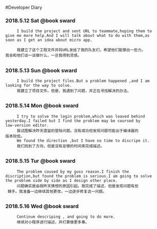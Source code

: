 #Developer Diary
### 2018.5.12   Sat  @book sward
```
     I build the project and sent URL to teammate,hoping them to 
give me more help.And I will talk about what to do with them,as 
soon as I get an idea about micro app.

     我建立了这个工程文件并将URL发给了我的队友们，希望他们能够出一些力。
我会和他们谈一谈做什么，一旦我得到灵感。
```
##
### 2018.5.13   Sun  @book sward
```
     I build the project files.But a problem happened ,and I am 
looking for the way to solve.
     我建立了项目文件。但是，我遇到了问题，并正在寻找解决的办法。
```
##
### 2018.5.14   Mon  @book sward
```
     I try to solve the login problem,which was leaved behind 
yesterday.I failed but I find the problem may be coursed by 
low-version editor. 
     我试图解决昨天遗留的登陆问题。没有成功但发现问题可能出于编译器的
版本较低。
     We found the direction ,but I have no time to discripe it.
     我们找到了方向，但是没有足够的时间来完成描述。
```
##
### 2018.5.15   Tur  @book sward
```
     The problem coused by my guss reason.I finish the 
discription,but found the problem is serious.I am going to solve
the problem side by side as I design other place.
     问题确实是由我昨天猜想的原因引起。我完成了描述，但是发现问题有些
 棘手。我准备一边继续其他更改，一边逐步修复这一问题。
```
##
### 2018.5.16   Wed  @book sward
```
     Continue descriping , and going to do more.
     继续对小程序进行描述，并打算做更多事。
```